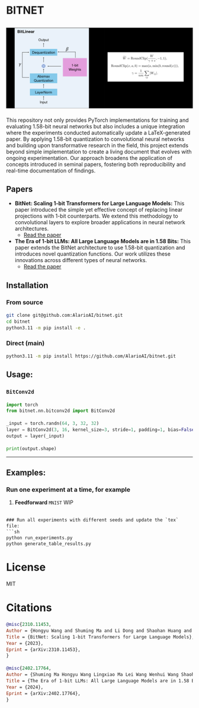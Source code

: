 # BITNET
![bitnet](/assets/main_image.png)
----
This repository not only provides PyTorch implementations for training and evaluating 1.58-bit neural networks but also includes a unique integration where the experiments conducted automatically update a LaTeX-generated paper. By applying 1.58-bit quantization to convolutional neural networks and building upon transformative research in the field, this project extends beyond simple implementation to create a living document that evolves with ongoing experimentation. Our approach broadens the application of concepts introduced in seminal papers, fostering both reproducibility and real-time documentation of findings.


## Papers
* **BitNet: Scaling 1-bit Transformers for Large Language Models:** This paper introduced the simple yet effective concept of replacing linear projections with 1-bit counterparts. We extend this methodology to convolutional layers to explore broader applications in neural network architectures.
    * [Read the paper](https://arxiv.org/pdf/2310.11453.pdf)
* **The Era of 1-bit LLMs: All Large Language Models are in 1.58 Bits:** This paper extends the BitNet architecture to use 1.58-bit quantization and introduces novel quantization functions. Our work utilizes these innovations across different types of neural networks.
    * [Read the paper](https://arxiv.org/pdf/2402.17764.pdf)



## Installation

### From source
```sh
git clone git@github.com:AlarioAI/bitnet.git
cd bitnet
python3.11 -m pip install -e .
```

### Direct (main)
```sh
python3.11 -m pip install https://github.com/AlarioAI/bitnet.git
```

## Usage:

### `BitConv2d`
```python
import torch
from bitnet.nn.bitconv2d import BitConv2d

_input = torch.randn(64, 3, 32, 32)
layer = BitConv2d(3, 16, kernel_size=3, stride=1, padding=1, bias=False)
output = layer(_input)

print(output.shape)
```
----

## Examples:

### Run one experiment at a time, for example
1. **Feedforward** `MNIST`
WIP
```

### Run all experiments with different seeds and update the `tex` file:
```sh
python run_experiments.py
python generate_table_results.py
```

# License
MIT

# Citations
```bibtex
@misc{2310.11453,
Author = {Hongyu Wang and Shuming Ma and Li Dong and Shaohan Huang and Huaijie Wang and Lingxiao Ma and Fan Yang and Ruiping Wang and Yi Wu and Furu Wei},
Title = {BitNet: Scaling 1-bit Transformers for Large Language Models},
Year = {2023},
Eprint = {arXiv:2310.11453},
}

@misc{2402.17764,
Author = {Shuming Ma Hongyu Wang Lingxiao Ma Lei Wang Wenhui Wang Shaohan Huang Li Dong Ruiping Wang Jilong Xue Furu Wei},
Title = {The Era of 1-bit LLMs: All Large Language Models are in 1.58 Bits (or Maybe Not Quite)},
Year = {2024},
Eprint = {arXiv:2402.17764},
}
```
